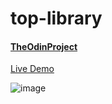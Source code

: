 # top-library

#### [TheOdinProject](https://www.theodinproject.com/)

[Live Demo](https://silinde87.github.io/top-library/)

![image]()
